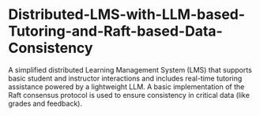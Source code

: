 # Distributed-LMS-with-LLM-based-Tutoring-and-Raft-based-Data-Consistency
A simplified distributed Learning Management System (LMS) that supports basic student and instructor interactions and includes real-time tutoring assistance powered by a lightweight LLM. A basic implementation of the Raft consensus protocol is used to ensure consistency in critical data (like grades and feedback).
